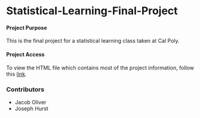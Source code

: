 # Statistical-Learning-Final-Project

#### Project Purpose
This is the final project for a statistical learning class taken at Cal Poly.

#### Project Access
To view the HTML file which contains most of the project information, follow this [link](https://htmlpreview.github.io/?https://jakeoliver28.github.io/Statistical-Learning-Final-Project/STAT_434_Final_Project.html).

### Contributors
- Jacob Oliver
- Joseph Hurst
